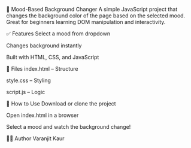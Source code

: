 🌈 Mood-Based Background Changer
A simple JavaScript project that changes the background color of the page based on the selected mood. Great for beginners learning DOM manipulation and interactivity.

✅ Features
Select a mood from dropdown

Changes background instantly

Built with HTML, CSS, and JavaScript

📁 Files
index.html – Structure

style.css – Styling

script.js – Logic

🔧 How to Use
Download or clone the project

Open index.html in a browser

Select a mood and watch the background change!

👩‍💻 Author
Varanjit Kaur

